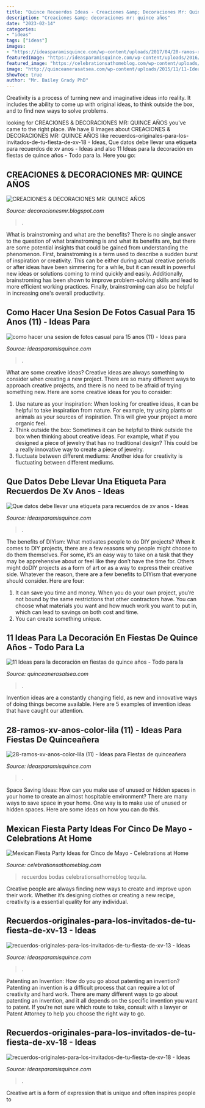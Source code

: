 ```yaml
---
title: "Quince Recuerdos Ideas - Creaciones &amp; Decoraciones Mr: Quince Años"
description: "Creaciones &amp; decoraciones mr: quince años"
date: "2023-02-14"
categories:
- "ideas"
tags: ["ideas"]
images:
- "https://ideasparamisquince.com/wp-content/uploads/2017/04/28-ramos-xv-anos-color-lila-11.jpg"
featuredImage: "https://ideasparamisquince.com/wp-content/uploads/2016/06/Recuerdos-originales-para-los-invitados-de-tu-fiesta-de-xv-13-1.jpg"
featured_image: "https://celebrationsathomeblog.com/wp-content/uploads/2015/04/cinco-de-mayo-party-pepper-name-tag.jpg"
image: "http://quinceanerasatsea.com/wp-content/uploads/2015/11/11-Ideas-para-la-decoración-en-fiestas-de-quince-años-4.jpg"
ShowToc: true
author: "Mr. Bailey Grady PhD"
---
```



Creativity is a process of turning new and imaginative ideas into reality. It includes the ability to come up with original ideas, to think outside the box, and to find new ways to solve problems.

	

		
looking for CREACIONES &amp; DECORACIONES MR: QUINCE AÑOS you've came to the right place. We have 8 Images about CREACIONES &amp; DECORACIONES MR: QUINCE AÑOS like recuerdos-originales-para-los-invitados-de-tu-fiesta-de-xv-18 - Ideas, Que datos debe llevar una etiqueta para recuerdos de xv anos - Ideas and also 11 Ideas para la decoración en fiestas de quince años - Todo para la. Here you go:
		
    
## CREACIONES &amp; DECORACIONES MR: QUINCE AÑOS

<img loading=lazy src="http://2.bp.blogspot.com/-L1vDk3klk6I/T7lpWYy8b3I/AAAAAAAAAAo/GOPPVMzCU0A/s1600/q3.jpg" onerror="this.onerror=null;this.src='https://tse1.mm.bing.net/th?id=OIP.nFWSwEddfX6-vsa5OgzcrAAAAA&amp;pid=15.1';" alt="CREACIONES &amp; DECORACIONES MR: QUINCE AÑOS">

_Source: decoracionesmr.blogspot.com_

>. 

	

What is brainstroming and what are the benefits?
There is no single answer to the question of what brainstroming is and what its benefits are, but there are some potential insights that could be gained from understanding the phenomenon. First, brainstroming is a term used to describe a sudden burst of inspiration or creativity. This can be either during actual creative periods or after ideas have been simmering for a while, but it can result in powerful new ideas or solutions coming to mind quickly and easily. Additionally, brainstroming has been shown to improve problem-solving skills and lead to more efficient working practices. Finally, brainstroming can also be helpful in increasing one's overall productivity.

    
## Como Hacer Una Sesion De Fotos Casual Para 15 Anos (11) - Ideas Para

<img loading=lazy src="https://ideasparamisquince.com/wp-content/uploads/2019/08/como-hacer-una-sesion-de-fotos-casual-para-15-anos-11.jpg" onerror="this.onerror=null;this.src='https://tse3.mm.bing.net/th?id=OIP.LMuj_0N45Lz60yZdjSA3igHaLH&amp;pid=15.1';" alt="como hacer una sesion de fotos casual para 15 anos (11) - Ideas para">

_Source: ideasparamisquince.com_

>. 

	

What are some creative ideas?
Creative ideas are always something to consider when creating a new project. There are so many different ways to approach creative projects, and there is no need to be afraid of trying something new. Here are some creative ideas for you to consider: 
1. Use nature as your inspiration: When looking for creative ideas, it can be helpful to take inspiration from nature. For example, try using plants or animals as your sources of inspiration. This will give your project a more organic feel. 
2. Think outside the box: Sometimes it can be helpful to think outside the box when thinking about creative ideas. For example, what if you designed a piece of jewelry that has no traditional design? This could be a really innovative way to create a piece of jewelry. 
3. fluctuate between different mediums: Another idea for creativity is fluctuating between different mediums.

    
## Que Datos Debe Llevar Una Etiqueta Para Recuerdos De Xv Anos - Ideas

<img loading=lazy src="https://ideasparamisquince.com/wp-content/uploads/2019/06/Que-datos-debe-llevar-una-etiqueta-para-recuerdos-de-xv-anos.jpg" onerror="this.onerror=null;this.src='https://tse4.mm.bing.net/th?id=OIP.ieHa9mmFoKyk_TXdJ8BZkQHaJ4&amp;pid=15.1';" alt="Que datos debe llevar una etiqueta para recuerdos de xv anos - Ideas">

_Source: ideasparamisquince.com_

>. 

	

The benefits of DIYism: What motivates people to do DIY projects?
When it comes to DIY projects, there are a few reasons why people might choose to do them themselves. For some, it’s an easy way to take on a task that they may be apprehensive about or feel like they don’t have the time for. Others might doDIY projects as a form of art or as a way to express their creative side. Whatever the reason, there are a few benefits to DIYism that everyone should consider. Here are four: 
1) It can save you time and money. When you do your own project, you’re not bound by the same restrictions that other contractors have. You can choose what materials you want and how much work you want to put in, which can lead to savings on both cost and time. 
2) You can create something unique.

    
## 11 Ideas Para La Decoración En Fiestas De Quince Años - Todo Para La

<img loading=lazy src="http://quinceanerasatsea.com/wp-content/uploads/2015/11/11-Ideas-para-la-decoración-en-fiestas-de-quince-años-4.jpg" onerror="this.onerror=null;this.src='https://tse1.mm.bing.net/th?id=OIP.kE-Bt1jGbDISMFfjCheSRgHaF4&amp;pid=15.1';" alt="11 Ideas para la decoración en fiestas de quince años - Todo para la">

_Source: quinceanerasatsea.com_

>. 

	

Invention ideas are a constantly changing field, as new and innovative ways of doing things become available. Here are 5 examples of invention ideas that have caught our attention.

    
## 28-ramos-xv-anos-color-lila (11) - Ideas Para Fiestas De Quinceañera

<img loading=lazy src="https://ideasparamisquince.com/wp-content/uploads/2017/04/28-ramos-xv-anos-color-lila-11.jpg" onerror="this.onerror=null;this.src='https://tse1.mm.bing.net/th?id=OIP.TZCh-sg6VUDNnXMliVXY2QHaJ9&amp;pid=15.1';" alt="28-ramos-xv-anos-color-lila (11) - Ideas para Fiestas de quinceañera">

_Source: ideasparamisquince.com_

>. 

	

Space Saving Ideas: How can you make use of unused or hidden spaces in your home to create an almost hospitable environment?
There are many ways to save space in your home. One way is to make use of unused or hidden spaces. Here are some ideas on how you can do this.

    
## Mexican Fiesta Party Ideas For Cinco De Mayo - Celebrations At Home

<img loading=lazy src="https://celebrationsathomeblog.com/wp-content/uploads/2015/04/cinco-de-mayo-party-pepper-name-tag.jpg" onerror="this.onerror=null;this.src='https://tse3.mm.bing.net/th?id=OIP.Aq23qTLaqcOyD0zx7V3q0gHaKG&amp;pid=15.1';" alt="Mexican Fiesta Party Ideas for Cinco de Mayo - Celebrations at Home">

_Source: celebrationsathomeblog.com_

>recuerdos bodas celebrationsathomeblog tequila. 

	

Creative people are always finding new ways to create and improve upon their work. Whether it’s designing clothes or creating a new recipe, creativity is a essential quality for any individual.

    
## Recuerdos-originales-para-los-invitados-de-tu-fiesta-de-xv-13 - Ideas

<img loading=lazy src="https://ideasparamisquince.com/wp-content/uploads/2016/06/Recuerdos-originales-para-los-invitados-de-tu-fiesta-de-xv-13-1.jpg" onerror="this.onerror=null;this.src='https://tse2.mm.bing.net/th?id=OIP.ysqlH602iynkwEQ2ArG-2gAAAA&amp;pid=15.1';" alt="recuerdos-originales-para-los-invitados-de-tu-fiesta-de-xv-13 - Ideas">

_Source: ideasparamisquince.com_

>. 

	

Patenting an Invention: How do you go about patenting an invention?
Patenting an invention is a difficult process that can require a lot of creativity and hard work. There are many different ways to go about patenting an invention, and it all depends on the specific invention you want to patent. If you're not sure which route to take, consult with a lawyer or Patent Attorney to help you choose the right way to go.

    
## Recuerdos-originales-para-los-invitados-de-tu-fiesta-de-xv-18 - Ideas

<img loading=lazy src="https://ideasparamisquince.com/wp-content/uploads/2016/06/Recuerdos-originales-para-los-invitados-de-tu-fiesta-de-xv-18-1.jpg" onerror="this.onerror=null;this.src='https://tse4.mm.bing.net/th?id=OIP.jbYZGTY4AsYcUKkc1_3oaAHaLF&amp;pid=15.1';" alt="recuerdos-originales-para-los-invitados-de-tu-fiesta-de-xv-18 - Ideas">

_Source: ideasparamisquince.com_

>. 

	

Creative art is a form of expression that is unique and often inspires people to


